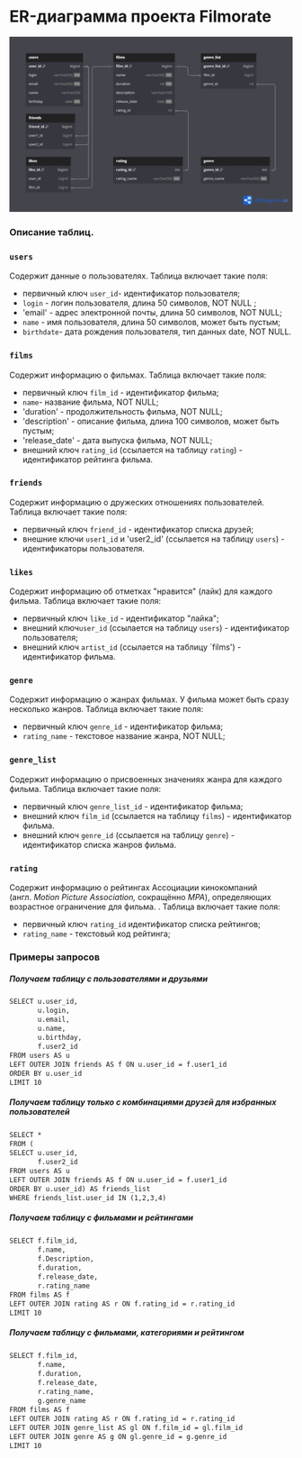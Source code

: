 # ER-диаграмма проекта Filmorate

![Filmorate.png](Filmorate.png)

### Описание таблиц.
### `users`
Содержит данные о пользователях.
Таблица включает такие поля:
- первичный ключ `user_id`- идентификатор пользователя;
- `login` - логин пользователя, длина 50 символов, NOT NULL ;
- 'email' - адрес электронной почты, длина 50 символов, NOT NULL;
- `name` - имя пользователя, длина 50 символов, может быть пустым;
- `birthdate`- дата рождения пользователя, тип данных date, NOT NULL.

### `films`
Содержит информацию о фильмах.
Таблица включает такие поля:
- первичный ключ `film_id` - идентификатор фильма;
- `name`- название фильма, NOT NULL;
- 'duration'  - продолжительность фильма, NOT NULL;
- 'description' - описание фильма, длина 100 символов, может быть пустым;
- 'release_date' - дата выпуска фильма, NOT NULL;
- внешний ключ `rating_id` (ссылается на таблицу `rating`) - идентификатор рейтинга фильма.

### `friends`
Содержит информацию о дружеских отношениях пользователей.
Таблица включает такие поля:
- первичный ключ `friend_id` - идентификатор списка друзей;
- внешние ключи `user1_id` и 'user2_id' (ссылается на таблицу `users`) - идентификаторы пользователя.

### `likes`
Содержит информацию об отметках "нравится" (лайк) для каждого фильма.
Таблица включает такие поля:
- первичный ключ `like_id` - идентификатор "лайка";
- внешний ключ`user_id`  (ссылается на таблицу `users`)  - идентификатор пользователя;
- внешний ключ `artist_id` (ссылается на таблицу `films') - идентификатор фильма.

### `genre`
Содержит информацию о жанрах фильмах. У фильма может быть сразу несколько жанров.
Таблица включает такие поля:
- первичный ключ `genre_id` - идентификатор фильма;
- `rating_name` - текстовое название жанра, NOT NULL;

### `genre_list`
Содержит информацию о присвоенных значениях жанра для каждого фильма.
Таблица включает такие поля:
- первичный ключ `genre_list_id` - идентификатор фильма;
- внешний ключ `film_id` (ссылается на таблицу `films`) - идентификатор фильма.
- внешний ключ `genre_id` (ссылается на таблицу `genre`) - идентификатор списка жанров фильма.

### `rating`
Содержит информацию о рейтингах Ассоциации кинокомпаний (англ. _Motion Picture Association,_ сокращённо _МРА_), определяющих возрастное ограничение для фильма. .
Таблица включает такие поля:
- первичный ключ `rating_id`  идентификатор списка рейтингов;
- `rating_name` - текстовый код рейтинга;


### Примеры запросов
##### Получаем таблицу с пользователями и друзьями
```
SELECT u.user_id,
	   u.login,
	   u.email,
	   u.name,
	   u.birthday,
	   f.user2_id
FROM users AS u
LEFT OUTER JOIN friends AS f ON u.user_id = f.user1_id
ORDER BY u.user_id
LIMIT 10

```

##### Получаем таблицу только с комбинациями друзей для избранных пользователей
```
SELECT * 
FROM (
SELECT u.user_id,
	   f.user2_id
FROM users AS u
LEFT OUTER JOIN friends AS f ON u.user_id = f.user1_id
ORDER BY u.user_id) AS friends_list
WHERE friends_list.user_id IN (1,2,3,4)

```

##### Получаем таблицу с фильмами и рейтингами
```
SELECT f.film_id,
       f.name,
	   f.Description,
	   f.duration,
	   f.release_date,
	   r.rating_name
FROM films AS f
LEFT OUTER JOIN rating AS r ON f.rating_id = r.rating_id
LIMIT 10
```


##### Получаем таблицу с фильмами, категориями и рейтингом
```
SELECT f.film_id,
       f.name,
	   f.duration,
	   f.release_date,
	   r.rating_name,
	   g.genre_name
FROM films AS f
LEFT OUTER JOIN rating AS r ON f.rating_id = r.rating_id
LEFT OUTER JOIN genre_list AS gl ON f.film_id = gl.film_id
LEFT OUTER JOIN genre AS g ON gl.genre_id = g.genre_id
LIMIT 10
```
